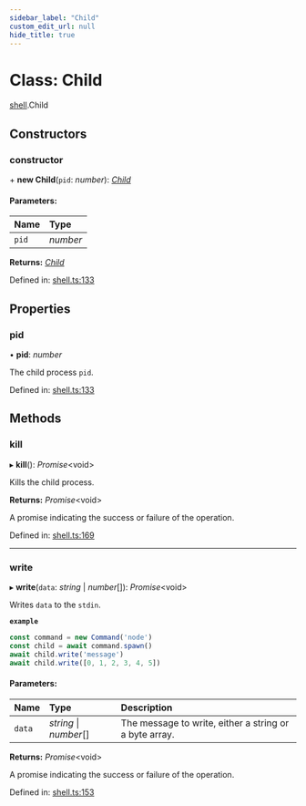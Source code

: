 ```yaml
---
sidebar_label: "Child"
custom_edit_url: null
hide_title: true
---
```


# Class: Child

[shell](../modules/shell.md).Child

## Constructors

### constructor

\+ **new Child**(`pid`: *number*): [*Child*](shell.child.md)

#### Parameters:

Name | Type |
:------ | :------ |
`pid` | *number* |

**Returns:** [*Child*](shell.child.md)

Defined in: [shell.ts:133](https://github.com/tauri-apps/tauri/blob/3afef190/tooling/api/src/shell.ts#L133)

## Properties

### pid

• **pid**: *number*

The child process `pid`.

Defined in: [shell.ts:133](https://github.com/tauri-apps/tauri/blob/3afef190/tooling/api/src/shell.ts#L133)

## Methods

### kill

▸ **kill**(): *Promise*<void\>

Kills the child process.

**Returns:** *Promise*<void\>

A promise indicating the success or failure of the operation.

Defined in: [shell.ts:169](https://github.com/tauri-apps/tauri/blob/3afef190/tooling/api/src/shell.ts#L169)

___

### write

▸ **write**(`data`: *string* \| *number*[]): *Promise*<void\>

Writes `data` to the `stdin`.

**`example`** 
```typescript
const command = new Command('node')
const child = await command.spawn()
await child.write('message')
await child.write([0, 1, 2, 3, 4, 5])
```

#### Parameters:

Name | Type | Description |
:------ | :------ | :------ |
`data` | *string* \| *number*[] | The message to write, either a string or a byte array.   |

**Returns:** *Promise*<void\>

A promise indicating the success or failure of the operation.

Defined in: [shell.ts:153](https://github.com/tauri-apps/tauri/blob/3afef190/tooling/api/src/shell.ts#L153)

